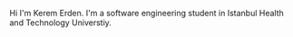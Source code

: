 Hi I'm Kerem Erden. I'm a software engineering student in Istanbul Health and Technology Universtiy. 
<!---
Kerem-Erden/Kerem-Erden is a ✨ special ✨ repository because its `README.md` (this file) appears on your GitHub profile.
You can click the Preview link to take a look at your changes.
--->
